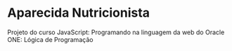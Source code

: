 # Aparecida Nutricionista
 Projeto do curso JavaScript: Programando na linguagem da web do Oracle ONE: Lógica de Programação 
